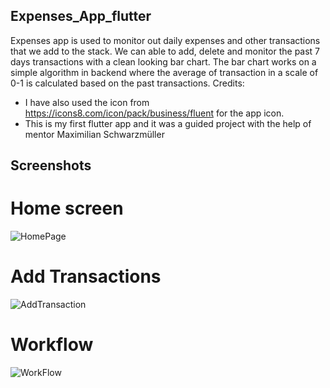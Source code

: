 ## Expenses_App_flutter
Expenses app is used to monitor out daily expenses and other transactions that we add to the stack. We can able to add, delete and monitor the past 7 days transactions with a clean looking bar chart. The bar chart works on a simple algorithm in backend where the average of transaction in a scale of 0-1 is calculated based on the past transactions.
Credits:
* I have also used the icon from https://icons8.com/icon/pack/business/fluent for the app icon.
* This is my first flutter app and it was a guided project with the help of mentor Maximilian Schwarzmüller 
## Screenshots
# Home screen
![HomePage](https://user-images.githubusercontent.com/62742678/87663686-dbc43900-c781-11ea-92c7-716ae01f51d7.png)
# Add Transactions
![AddTransaction](https://user-images.githubusercontent.com/62742678/87663811-06ae8d00-c782-11ea-8751-f21c965d2b65.png)
# Workflow
![WorkFlow](https://user-images.githubusercontent.com/62742678/87663835-0a421400-c782-11ea-9ed0-4577588c9b8c.png)

